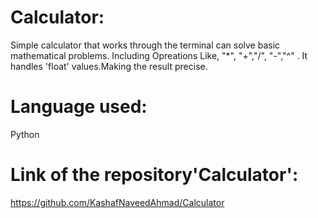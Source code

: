 # Calculator:
   Simple calculator that works through the terminal can solve basic mathematical problems. 
   Including Opreations Like, "*", "+","/", "-","^" .
   It handles 'float' values.Making the result precise.
 # Language used:
   Python
 # Link of the repository'Calculator':
 
   https://github.com/KashafNaveedAhmad/Calculator
